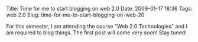 Title: Time for me to start blogging on web 2.0
Date: 2009-01-17 18:36
Tags: web 2.0
Slug: time-for-me-to-start-blogging-on-web-20

For this semester, I am attending the course "Web 2.0 Technologies" and
I am required to blog things. The first post will come very soon! Stay
tuned!
